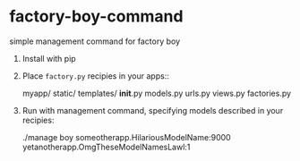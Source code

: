 factory-boy-command
===================

simple management command for factory boy


1. Install with pip
2. Place `factory.py` recipies in your apps::

    myapp/
      static/
      templates/
      __init__.py
      models.py
      urls.py
      views.py
      factories.py

3. Run with management command, specifying models described in your recipies: 

    ./manage boy someotherapp.HilariousModelName:9000 yetanotherapp.OmgTheseModelNamesLawl:1
